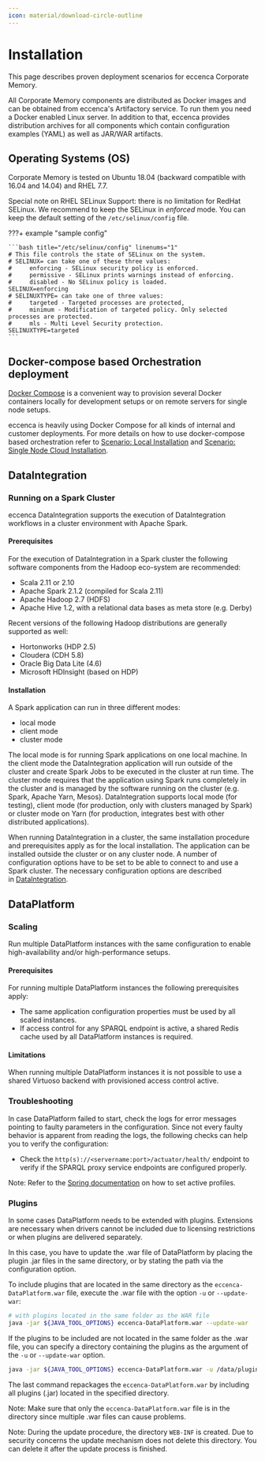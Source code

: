 ```yaml
---
icon: material/download-circle-outline
---
```

# Installation

This page describes proven deployment scenarios for eccenca Corporate Memory.

All Corporate Memory components are distributed as Docker images and can be obtained from eccenca's Artifactory service. To run them you need a Docker enabled Linux server. In addition to that, eccenca provides distribution archives for all components which contain configuration examples (YAML) as well as JAR/WAR artifacts.

## Operating Systems (OS)

Corporate Memory is tested on Ubuntu 18.04 (backward compatible with 16.04 and 14.04) and RHEL 7.7.

Special note on RHEL SELinux Support: there is no limitation for RedHat SELinux. We recommend to keep the SELinux in *enforced* mode. You can keep the default setting of the `/etc/selinux/config` file.

???+ example "sample config"

    ```bash title="/etc/selinux/config" linenums="1"
    # This file controls the state of SELinux on the system.
    # SELINUX= can take one of these three values:
    #     enforcing - SELinux security policy is enforced.
    #     permissive - SELinux prints warnings instead of enforcing.
    #     disabled - No SELinux policy is loaded.
    SELINUX=enforcing
    # SELINUXTYPE= can take one of three values:
    #     targeted - Targeted processes are protected,
    #     minimum - Modification of targeted policy. Only selected processes are protected.
    #     mls - Multi Level Security protection.
    SELINUXTYPE=targeted
    ```

## Docker-compose based Orchestration deployment

[Docker Compose](https://docs.docker.com/compose/) is a convenient way to provision several Docker containers locally for development setups or on remote servers for single node setups.

eccenca is heavily using Docker Compose for all kinds of internal and customer deployments. For more details on how to use docker-compose based orchestration refer to [Scenario: Local Installation](../installation/scenario-local-installation/index.md) and [Scenario: Single Node Cloud Installation](../installation/scenario-single-node-cloud-installation/index.md).

## DataIntegration

### Running on a Spark Cluster

eccenca DataIntegration supports the execution of DataIntegration workflows in a cluster environment with Apache Spark.

#### Prerequisites

For the execution of DataIntegration in a Spark cluster the following software components from the Hadoop eco-system are recommended:

- Scala 2.11 or 2.10
- Apache Spark 2.1.2 (compiled for Scala 2.11)
- Apache Hadoop 2.7 (HDFS)
- Apache Hive 1.2, with a relational data bases as meta store (e.g. Derby)

Recent versions of the following Hadoop distributions are generally supported as well:

- Hortonworks (HDP 2.5)
- Cloudera (CDH 5.8)
- Oracle Big Data Lite (4.6)
- Microsoft HDInsight (based on HDP)

#### Installation <!-- Different Modes of Installation-->

A Spark application can run in three different modes:

- local mode
- client mode
- cluster mode

The local mode is for running Spark applications on one local machine. In the client mode the DataIntegration application will run outside of the cluster and create Spark Jobs to be executed in the cluster at run time. The cluster mode requires that the application using Spark runs completely in the cluster and is managed by the software running on the cluster (e.g. Spark, Apache Yarn, Mesos). DataIntegration supports local mode (for testing), client mode (for production, only with clusters managed by Spark) or cluster mode on Yarn (for production, integrates best with other distributed applications).

When running DataIntegration in a cluster, the same installation procedure and prerequisites apply as for the local installation. The application can be installed outside the cluster or on any cluster node. A number of configuration options have to be set to be able to connect to and use a Spark cluster. The necessary configuration options are described in [DataIntegration](./../configuration/dataintegration/index.md).

## DataPlatform

### Scaling

Run multiple DataPlatform instances with the same configuration to enable high-availability and/or high-performance setups.

#### Prerequisites <!-- multiple DataPlatform instances the following prerequisites -->

For running multiple DataPlatform instances the following prerequisites apply:

- The same application configuration properties must be used by all scaled instances.
- If access control for any SPARQL endpoint is active, a shared Redis cache used by all DataPlatform instances is required.

#### Limitations

When running multiple DataPlatform instances it is not possible to use a shared Virtuoso backend with provisioned access control active.

### Troubleshooting

In case DataPlatform failed to start, check the logs for error messages pointing to faulty parameters in the configuration. Since not every faulty behavior is apparent from reading the logs, the following checks can help you to verify the configuration:

- Check the `http(s)://<servername:port>/actuator/health/` endpoint to verify if the SPARQL proxy service endpoints are configured properly.

Note: Refer to the [Spring documentation](https://docs.spring.io/spring-boot/docs/2.1.8.RELEASE/reference/htmlsingle/#boot-features-profiles) on how to set active profiles.

### Plugins

In some cases DataPlatform needs to be extended with plugins. Extensions are necessary when drivers cannot be included due to licensing restrictions or when plugins are delivered separately.

In this case, you have to update the .war file of DataPlatform by placing the plugin .jar files in the same directory, or by stating the path via the configuration option.

To include plugins that are located in the same directory as the `eccenca-DataPlatform.war` file, execute the .war file with the option `-u` or `--update-war`:

```bash linenums="1"
# with plugins located in the same folder as the WAR file
java -jar ${JAVA_TOOL_OPTIONS} eccenca-DataPlatform.war --update-war
```

If the plugins to be included are not located in the same folder as the .war file, you can specify a directory containing the plugins as the argument of the `-u` or `--update-war` option.

```bash linenums="1"
java -jar ${JAVA_TOOL_OPTIONS} eccenca-DataPlatform.war -u /data/plugins
```

The last command repackages the `eccenca-DataPlatform.war` by including all plugins (.jar) located in the specified directory.

Note: Make sure that only the `eccenca-DataPlatform.war` file is in the directory since multiple .war files can cause problems.

Note: During the update procedure, the directory `WEB-INF` is created. Due to security concerns the update mechanism does not delete this directory. You can delete it after the update process is finished.
